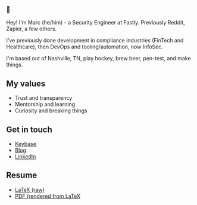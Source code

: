 ### :wave:

Hey! I'm Marc (he/him) - a Security Engineer at Fastly. Previously Reddit, Zapier, a few others.

I've previously done development in compliance industries (FinTech and Healthcare), then DevOps and tooling/automation, now InfoSec.

I'm based out of Nashville, TN, play hockey, brew beer, pen-test, and make things.

## My values
 * Trust and transparency
 * Mentorship and learning
 * Curiosity and breaking things

## Get in touch
 - [Keybase](https://keybase.io/3vilpenguin)
 - [Blog](https://marcyoung.us/)
 - [LinkedIn](https://www.linkedin.com/in/marcus-young-a6369b2a/)

## Resume
 - [LaTeX (raw)](Resume.tex)
 - [PDF (rendered from LaTeX](Resume.pdf)
